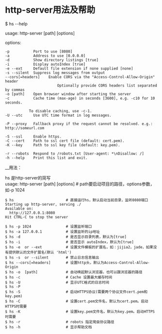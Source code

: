 # 		http-server用法及帮助

$ hs --help

usage: http-server [path] [options]<br>

options:<br>

  	-p           Port to use [8080]
  	-a           Address to use [0.0.0.0]
  	-d           Show directory listings [true]
  	-i           Display autoIndex [true]
  	-e --ext     Default file extension if none supplied [none]
  	-s --silent  Suppress log messages from output
  	--cors[=headers]   	Enable CORS via the "Access-Control-Allow-Origin" header
                     		Optionally provide CORS headers list separated by commas
  	-o [path]    Open browser window after starting the server
  	-c           Cache time (max-age) in seconds [3600], e.g. -c10 for 10 seconds.

               To disable caching, use -c-1.
  	-U --utc     Use UTC time format in log messages.

  	-P --proxy   Fallback proxy if the request cannot be resolved. e.g.: http://someurl.com

  	-S --ssl     Enable https.
  	-C --cert    Path to ssl cert file (default: cert.pem).
  	-K --key     Path to ssl key file (default: key.pem).

  	-r --robots  Respond to /robots.txt [User-agent: *\nDisallow: /]
  	-h --help    Print this list and exit.


__用法：

hs 是http-server的简写<br>
usage: http-server [path] [options] 		# path要启动项目的路径，options参数，如-p 1024 <br>
 
	$ hs						# 直接运行hs，默认启动当前目录，监听8080端口
 	Starting up http-server, serving ./
	Available on:
	  http://127.0.0.1:8080
	Hit CTRL-C to stop the server

	$ hs -p 1024 				# 设置监听端口
	$ hs -a 127.0.0.1 			# 设置监听的ip地址
	$ hs -d 					# 是否显示目录列表，默认为[true]
	$ hs -i 					# 是否显示 autoIndex，默认为[true]
	$ hs -e  or --ext 			# 设置文件模板的扩展名，如：jijia2，jade，如果没有提供默认的文件扩展名(默认 'html')
	$ hs -s  or --silent 		# 禁止日志信息输出
	$ hs --cors[=headers]    	# 设置http头，默认为Access-Control-Allow-Origin
	$ hs -o  [path]				# 自动唤起默认浏览器，也可以跟浏览器的路径
	$ hs -c 					# Cache 设置最大缓存时间
	$ hs -U 					# 显示UTC格式的日志时间
	$ hs -P 			
	$ hs -S 					# 启动HTTPS协议(需要两个协议文件cert.pem和key.pem)
	$ hs -C 					# 设置cert.pem文件名，默认为cert.pem。启动HTTPS时需要
	$ hs -K 					# 设置key.pem文件名，默认为key.pem。启动HTTPS时需要
	$ hs -r 					# robots 指定爬虫协议路径
	$ hs -h 					# 显示帮助文档
